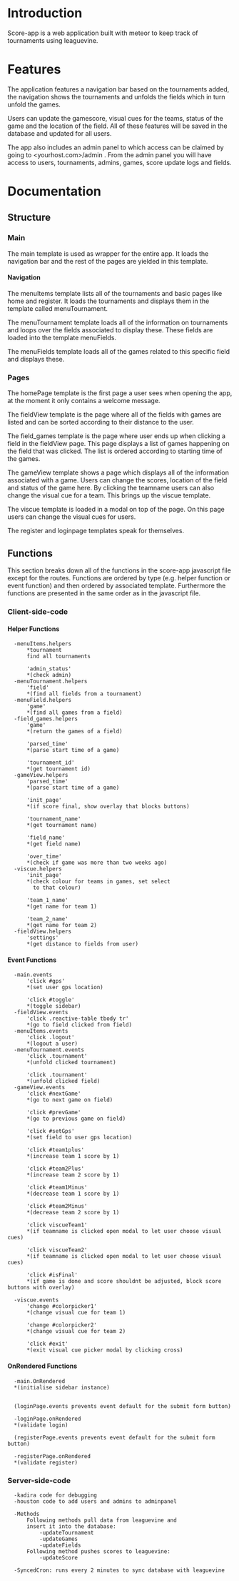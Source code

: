 # Introduction

Score-app is a web application built with meteor to keep track of tournaments using leaguevine. 

# Features

The application features a navigation bar based on the tournaments added, the navigation shows the tournaments and unfolds the fields which in turn unfold the games.

Users can update the gamescore, visual cues for the teams, status of the game and the location of the field. All of these features will be saved in the database and updated for all users.

The app also includes an admin panel to which access can be claimed by going to <yourhost.com>/admin . From the admin panel you will have access to users, tournaments, admins, games, score update logs and fields.

# Documentation

## Structure

### Main

The main template is used as wrapper for the entire app. It loads the navigation bar and the rest of the pages are yielded in this template.

#### Navigation

The menuItems template lists all of the tournaments and basic pages like home and register. It loads the tournaments and displays them in the template called menuTournament.

The menuTournament template loads all of the information on tournaments and loops over the fields associated to display these. These fields are loaded into the template menuFields.

The menuFields template loads all of the games related to this specific field and displays these.

### Pages

The homePage template is the first page a user sees when opening the app, at the moment it only contains a welcome message.

The fieldView template is the page where all of the fields with games are listed and can be sorted according to their distance to the user. 

The field_games template is the page where user ends up when clicking a field in the fieldView page. This page displays a list of games happening on the field that was clicked. The list is ordered according to starting time of the games.

The gameView template shows a page which displays all of the information associated with a game. Users can change the scores, location of the field and status of the game here. By clicking the teamname users can also change the visual cue for a team. This brings up the viscue template.

The viscue template is loaded in a modal on top of the page. On this page users can change the visual cues for users.

The register and loginpage templates speak for themselves.



## Functions

This section breaks down all of the functions in the score-app javascript file except for the routes. 
Functions are ordered by type (e.g. helper function or event function) and then ordered by associated template.
Furthermore the functions are presented in the same order as in the javascript file.

### Client-side-code

#### Helper Functions
      -menuItems.helpers
          *tournament
          find all tournaments

          'admin_status'
          *(check admin)
      -menuTournament.helpers
          'field'
          *(find all fields from a tournament)
      -menuField.helpers
          'game'
          *(find all games from a field)
      -field_games.helpers
          'game'
          *(return the games of a field)

          'parsed_time'
          *(parse start time of a game)
 
          'tournament_id'
          *(get tournament id)
      -gameView.helpers
          'parsed_time'
          *(parse start time of a game)

          'init_page'
          *(if score final, show overlay that blocks buttons)         

          'tournament_name'
          *(get tournament name)

          'field_name'
          *(get field name)

          'over_time'
          *(check if game was more than two weeks ago)
      -viscue.helpers
          'init_page'
          *(check colour for teams in games, set select 
            to that colour)

          'team_1_name'
          *(get name for team 1)
 
          'team_2_name'
          *(get name for team 2)
      -fieldView.helpers
          'settings'
          *(get distance to fields from user)
 
 
 
#### Event Functions
      -main.events
          'click #gps'
          *(set user gps location)
 
          'click #toggle'
          *(toggle sidebar)
      -fieldView.events
          'click .reactive-table tbody tr'
          *(go to field clicked from field)
      -menuItems.events
          'click .logout'
          *(logout a user)
      -menuTournament.events
          'click .tournament'
          *(unfold clicked tournament)

          'click .tournament'
          *(unfold clicked field)
      -gameView.events
          'click #nextGame'
          *(go to next game on field)

          'click #prevGame'
          *(go to previous game on field)

          'click #setGps'
          *(set field to user gps location)

          'click #team1plus'
          *(increase team 1 score by 1)

          'click #team2Plus'
          *(increase team 2 score by 1)

          'click #team1Minus'
          *(decrease team 1 score by 1)

          'click #team2Minus'
          *(decrease team 2 score by 1)

          'click viscueTeam1'
          *(if teamname is clicked open modal to let user choose visual cues)

          'click viscueTeam2'
          *(if teamname is clicked open modal to let user choose visual cues)
  
          'click #isFinal'
          *(if game is done and score shouldnt be adjusted, block score buttons with overlay)

      -viscue.events
          'change #colorpicker1'
          *(change visual cue for team 1)

          'change #colorpicker2'
          *(change visual cue for team 2)

          'click #exit'
          *(exit visual cue picker modal by clicking cross)
 
 
#### OnRendered Functions

      -main.OnRendered
      *(initialise sidebar instance)

          
      (loginPage.events prevents event default for the submit form button)

      -loginPage.onRendered
      *(validate login)

      (registerPage.events prevents event default for the submit form button)
      
      -registerPage.onRendered
      *(validate register)
 

### Server-side-code
      -kadira code for debugging
      -houston code to add users and admins to adminpanel

      -Methods
          Following methods pull data from leaguevine and
          insert it into the database:
              -updateTournament
              -updateGames
              -updateFields
          Following method pushes scores to leaguevine:
              -updateScore

      -SyncedCron: runs every 2 minutes to sync database with leaguevine
